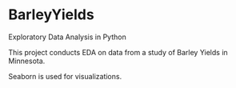 # BarleyYields
Exploratory Data Analysis in Python

This project conducts EDA on data from a study of Barley Yields in Minnesota. 

Seaborn is used for visualizations.

